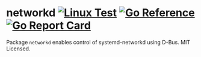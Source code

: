 # networkd [![Linux Test](https://github.com/mdlayher/networkd/actions/workflows/linux-test.yml/badge.svg)](https://github.com/mdlayher/networkd/actions/workflows/linux-test.yml) [![Go Reference](https://pkg.go.dev/badge/github.com/mdlayher/networkd.svg)](https://pkg.go.dev/github.com/mdlayher/networkd) [![Go Report Card](https://goreportcard.com/badge/github.com/mdlayher/networkd)](https://goreportcard.com/report/github.com/mdlayher/networkd)

Package `networkd` enables control of systemd-networkd using D-Bus. MIT
Licensed.

